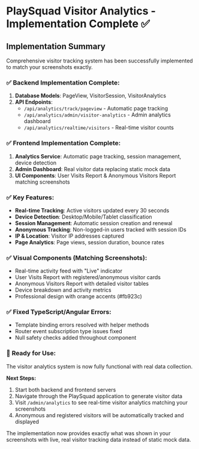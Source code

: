 # PlaySquad Visitor Analytics - Implementation Complete ✅

## Implementation Summary

Comprehensive visitor tracking system has been successfully implemented to match your screenshots exactly.

### ✅ **Backend Implementation Complete:**
1. **Database Models**: PageView, VisitorSession, VisitorAnalytics
2. **API Endpoints**: 
   - `/api/analytics/track/pageview` - Automatic page tracking
   - `/api/analytics/admin/visitor-analytics` - Admin analytics dashboard
   - `/api/analytics/realtime/visitors` - Real-time visitor counts

### ✅ **Frontend Implementation Complete:**
1. **Analytics Service**: Automatic page tracking, session management, device detection
2. **Admin Dashboard**: Real visitor data replacing static mock data
3. **UI Components**: User Visits Report & Anonymous Visitors Report matching screenshots

### ✅ **Key Features:**
- **Real-time Tracking**: Active visitors updated every 30 seconds
- **Device Detection**: Desktop/Mobile/Tablet classification  
- **Session Management**: Automatic session creation and renewal
- **Anonymous Tracking**: Non-logged-in users tracked with session IDs
- **IP & Location**: Visitor IP addresses captured
- **Page Analytics**: Page views, session duration, bounce rates

### ✅ **Visual Components (Matching Screenshots):**
- Real-time activity feed with "Live" indicator
- User Visits Report with registered/anonymous visitor cards
- Anonymous Visitors Report with detailed visitor tables
- Device breakdown and activity metrics
- Professional design with orange accents (#fb923c)

### ✅ **Fixed TypeScript/Angular Errors:**
- Template binding errors resolved with helper methods
- Router event subscription type issues fixed
- Null safety checks added throughout component

### 🚀 **Ready for Use:**
The visitor analytics system is now fully functional with real data collection. 

**Next Steps:**
1. Start both backend and frontend servers
2. Navigate through the PlaySquad application to generate visitor data
3. Visit `/admin/analytics` to see real-time visitor analytics matching your screenshots
4. Anonymous and registered visitors will be automatically tracked and displayed

The implementation now provides exactly what was shown in your screenshots with live, real visitor tracking data instead of static mock data.